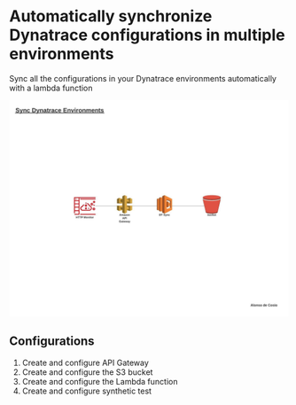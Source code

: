 # Automatically synchronize Dynatrace configurations in multiple environments

Sync all the configurations in your Dynatrace environments automatically with a lambda function

![Sync Environments](Images/Architecture.jpeg)

## Configurations

1.	Create and configure API Gateway
2.	Create and configure the S3 bucket
3.	Create and configure the Lambda function 
4.	Create and configure synthetic test